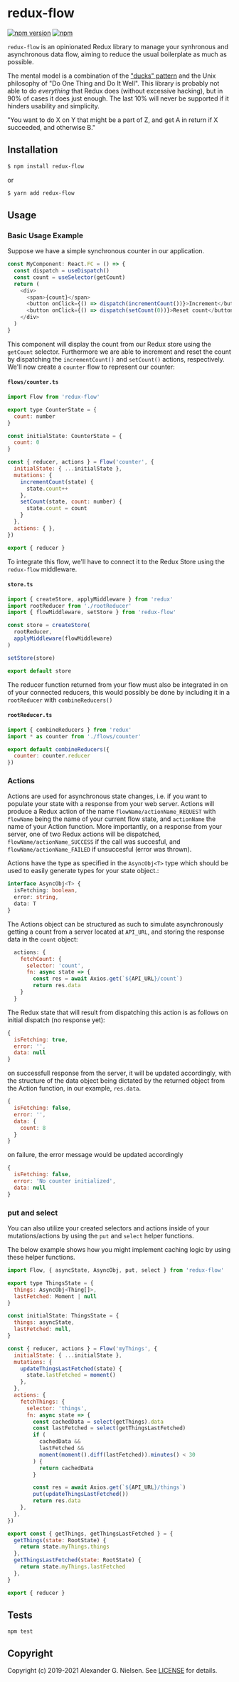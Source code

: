 # redux-flow

[![npm version](https://img.shields.io/npm/v/redux-flow.svg)](https://www.npmjs.com/package/redux-flow)
[![npm](https://img.shields.io/npm/dm/redux-flow.svg)](https://www.npmjs.com/package/redux-flow)


`redux-flow` is an opinionated Redux library to manage your synhronous and asynchronous data flow, aiming to reduce the usual boilerplate as much as possible.

The mental model is a combination of the ["ducks" pattern](https://github.com/erikras/ducks-modular-redux) and the Unix philosophy of "Do One Thing and Do It Well". This library is probably not able to do _everything_ that Redux does (without excessive hacking), but in 90% of cases it does just enough. The last 10% will never be supported if it hinders usability and simplicity.

"You want to do X on Y that might be a part of Z, and get A in return if X succeeded, and otherwise B."

## Installation

```sh
$ npm install redux-flow
```

or 

```sh
$ yarn add redux-flow
```
## Usage

### Basic Usage Example

Suppose we have a simple synchronous counter in our application.

```javascript
const MyComponent: React.FC = () => {
  const dispatch = useDispatch()
  const count = useSelector(getCount)
  return (
    <div>
      <span>{count}</span>
      <button onClick={() => dispatch(incrementCount())}>Increment</button>
      <button onClick={() => dispatch(setCount(0))}>Reset count</button>
    </div>
  )
}
```

This component will display the count from our Redux store using the `getCount` selector. Furthermore we are able to increment and reset the count by dispatching the `incrementCount()` and `setCount()` actions, respectively. We'll now create a `counter` flow to represent our counter:

#### `flows/counter.ts`

```javascript
import Flow from 'redux-flow'

export type CounterState = {
  count: number
}

const initialState: CounterState = {
  count: 0
}

const { reducer, actions } = Flow('counter', {
  initialState: { ...initialState },
  mutations: {
    incrementCount(state) {
      state.count++
    },
    setCount(state, count: number) {
      state.count = count
    }
  },
  actions: { },
})

export { reducer }
```

To integrate this flow, we'll have to connect it to the Redux Store using the `redux-flow` middleware.

#### `store.ts`

```javascript
import { createStore, applyMiddleware } from 'redux'
import rootReducer from './rootReducer'
import { flowMiddleware, setStore } from 'redux-flow'

const store = createStore(
  rootReducer,
  applyMiddleware(flowMiddleware)
)

setStore(store)

export default store
```

The reducer function returned from your flow must also be integrated in on of your connected reducers, this would possibly be done by including it in a `rootReducer` with `combineReducers()`

#### `rootReducer.ts`

```javascript
import { combineReducers } from 'redux'
import * as counter from './flows/counter'

export default combineReducers({
  counter: counter.reducer
})
```


### Actions

Actions are used for asynchronous state changes, i.e. if you want to populate your state with a response from your web server. Actions will produce a Redux action of the name `flowName/actionName_REQUEST` with `flowName` being the name of your current flow state, and `actionName` the name of your Action function. More importantly, on a response from your server, one of two Redux actions will be dispatched, `flowName/actionName_SUCCESS` if the call was succesful, and `flowName/actionName_FAILED` if unsuccesful (error was thrown).

Actions have the type as specified in the `AsyncObj<T>` type which should be used to easily generate types for your state object.:

```typescript
interface AsyncObj<T> {
  isFetching: boolean,
  error: string,
  data: T
}
```

The Actions object can be structured as such to simulate asynchronously getting a count from a server located at `API_URL`, and storing the response data in the `count` object:

```javascript
  actions: {
    fetchCount: {
      selector: 'count',
      fn: async state => {
        const res = await Axios.get(`${API_URL}/count`)
        return res.data
    }
  }
```

The Redux state that will result from dispatching this action is as follows on initial dispatch (no response yet):

```javascript
{
  isFetching: true,
  error: '',
  data: null
}
```

on successfull response from the server, it will be updated accordingly, with the structure of the data object being dictated by the returned object from the Action function, in our example, `res.data`.

```javascript
{
  isFetching: false,
  error: '',
  data: {
    count: 8
  }
}
```

on failure, the error message would be updated accordingly

```javascript
{
  isFetching: false,
  error: 'No counter initialized',
  data: null
}
```

### put and select

You can also utilize your created selectors and actions inside of your mutations/actions by using the `put` and `select` helper functions.

The below example shows how you might implement caching logic by using these helper functions.

```javascript
import Flow, { asyncState, AsyncObj, put, select } from 'redux-flow'

export type ThingsState = {
  things: AsyncObj<Thing[]>,
  lastFetched: Moment | null
}

const initialState: ThingsState = {
  things: asyncState,
  lastFetched: null,
}

const { reducer, actions } = Flow('myThings', {
  initialState: { ...initialState },
  mutations: {
    updateThingsLastFetched(state) {
      state.lastFetched = moment()
    },
  },
  actions: {
    fetchThings: {
      selector: 'things',
      fn: async state => {
        const cachedData = select(getThings).data
        const lastFetched = select(getThingsLastFetched)
        if (
          cachedData &&
          lastFetched &&
          moment(moment().diff(lastFetched)).minutes() < 30
        ) {
          return cachedData
        }

        const res = await Axios.get(`${API_URL}/things`)
        put(updateThingsLastFetched())
        return res.data
    },
  },
})

export const { getThings, getThingsLastFetched } = {
  getThings(state: RootState) {
    return state.myThings.things
  },
  getThingsLastFetched(state: RootState) {
    return state.myThings.lastFetched
  },
}

export { reducer }
```

## Tests

```
npm test
```

## Copyright

Copyright (c) 2019-2021 Alexander G. Nielsen. See [LICENSE](https://github.com/4lgn/redux-flow/blob/master/LICENSE) for details.
